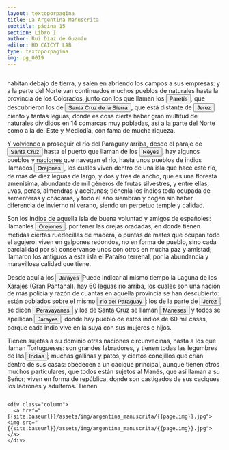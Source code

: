 ```yaml
---
layout: textoporpagina
title: La Argentina Manuscrita
subtitle: página 15
section: Libro I
author: Rui Díaz de Guzmán
editor: HD CAICYT LAB
type: textoporpagina
img: pg_0019
---
```


<div class="row">
    <div class="column">

<p>habitan debajo de tierra, y salen en abriendo los campos a sus empresas: y a la parte del Norte van continuados muchos pueblos de naturales hasta la provincia de los Colorados, junto con los que llaman los <button class="balloon" data-balloon-pos="up" data-balloon-length="large" data-balloon="Refiere a la comunidad paperui. Según el autor ocupaban los campos al norte de Cuyabá y Mattogroso, fueron exterminados por portugueses, los pocos que se salvaron fueron destinados al trabajo de las minas, donde los encontraron los comisionados españoles que fueron a poner el marco divisorio en el Jaurú.">Paretís</button>, que descubrieron los de <a href="https://recogito.pelagios.org/document/wzqxhk0h3vpikm/part/1/edit#5fb08e6b-d0c5-47f8-9bcd-681e066d6060" target="_blank"><button class="balloon" data-balloon-pos="up" data-balloon-length="large" data-balloon="Este asentamiento fue fundado por un conquistador de Asunción, Nuflo de Chávez en 1561. La ciudad sufrió varios traslados en el curso de su historia hasta establecerse dónde se encuentra hoy en día. El primer sitio de la fundación fue en la serranía de Chiquitos, a orilla del río Sutó.">Santa Cruz de la Sierra</button></a>, que está distante de <a href="https://recogito.pelagios.org/document/wzqxhk0h3vpikm/part/1/edit#57961aaf-badc-4421-a43b-7a3475048c89" target="_blank"><button class="balloon" data-balloon-pos="up" data-balloon-length="large" data-balloon="Refiere a Santiago de Jerez (1593) fundada en la confluencia de los ríos Miranda y Aquidauana.">Jerez</button></a> ciento y tantas leguas; donde es cosa cierta haber gran multitud de naturales divididos en 14 comarcas muy pobladas, así a la parte del Norte como a la del Este y Mediodía, con fama de mucha riqueza.</p>

<p> Y volviendo a proseguir el río del Paraguay arriba, desde el paraje de <a href="https://recogito.pelagios.org/document/wzqxhk0h3vpikm/part/1/edit#65ce726c-c171-4095-864d-440b06578318" target="_blank"><button class="balloon" data-balloon-pos="up" data-balloon-length="large" data-balloon="Este asentamiento fue fundado por un conquistador de Asunción, Nuflo de Chávez en 1561. La ciudad sufrió varios traslados en el curso de su historia hasta establecerse dónde se encuentra hoy en día. El primer sitio de la fundación fue en la serranía de Chiquitos, a orilla del río Sutó.">Santa Cruz</button></a> hasta el puerto que llaman de los <button class="balloon" data-balloon-pos="up" data-balloon-length="large" data-balloon="Puerto establecido sobre el río Paraguay en los límtes meridionales del Gran Pantanal, sobre la entrada del río Cuiabá.">Reyes</button>, hay algunos pueblos y naciones que navegan el río, hasta unos pueblos de indios llamados <button class="balloon" data-balloon-pos="up" data-balloon-length="large" data-balloon="Parcialidad de los huitoto, etnia de la Amazonía colombiana y peruana, cuyo territorio originario se encontraba en la parte media del río Caquetá y sus afluentes, y la zona selvática que va hasta el río Putumayo. Hablan una lengua de la familia bora-witoto, habitaban cerca de un paraje llamado Puerto de los Reyes.">Orejones</button>, los cuales viven dentro de una isla que hace este río, de más de diez leguas de largo, y dos y tres de ancho, que es una floresta amenísima, abundante de mil géneros de frutas silvestres, y entre ellas, uvas, peras, almendras y aceitunas; tiénenla los indios toda ocupada de sementeras y chácaras, y todo el año siembran y cogen sin haber diferencia de invierno ni verano, siendo un perpetuo temple y calidad.</p>

<p>Son los indios de aquella isla de buena voluntad y amigos de españoles: llámanles <button class="balloon" data-balloon-pos="up" data-balloon-length="large" data-balloon="Parcialidad de los huitoto, etnia de la Amazonía colombiana y peruana, cuyo territorio originario se encontraba en la parte media del río Caquetá y sus afluentes, y la zona selvática que va hasta el río Putumayo. Hablan una lengua de la familia bora-witoto, habitaban cerca de un paraje llamado Puerto de los Reyes.">Orejones</button>, por tener las orejas oradadas, en donde tienen metidas ciertas ruedecillas de madera, o puntas de mates que ocupan todo el agujero: viven en galpones redondos, no en forma de pueblo, sino cada parcialidad por sí: consérvanse unos con otros en mucha paz y amistad; llamaron los antiguos a esta isla el Paraíso terrenal, por la abundancia y maravillosa calidad que tiene. </p>

<p>Desde aquí a los <button class="balloon" data-balloon-pos="up" data-balloon-length="large" data-balloon="Los guató, una sociedad nativa que habitaba el Gran Pantanal, eran habitualmente referidos en las fuentes coloniales como Xarajes.">Jarayes</button><note target="recogito-706d4e8a-ec30-4a78-8c5b-14d041e967d5" resp="mjgandini">Puede indicar al mismo tiempo la Laguna de los Xarajes (Gran Pantanal).</note> hay 60 leguas río arriba, los cuales son una nación de más policía y razón de cuantas en aquella provincia se han descubierto: están poblados sobre el mismo <button class="balloon" data-balloon-pos="up" data-balloon-length="large" data-balloon="Río Paraguay.">río del Paraguay</button>: los de la parte de <a href="https://recogito.pelagios.org/document/wzqxhk0h3vpikm/part/1/edit#59a294e2-9920-4646-b9b1-e21ae5b029d5" target="_blank"><button class="balloon" data-balloon-pos="up" data-balloon-length="large" data-balloon="Se refiere a Santiago de Jerez (1593) fundada en la confluencia de los ríos Miranda y Aquidauana.">Jerez</button></a>, se dicen <button class="balloon" data-balloon-pos="up" data-balloon-length="large" data-balloon="Perabazane. Parcialidad de los Xarajes-Guató. Indios Xarayes, del lado de Xere, del Perú. Las mujeres se labran el cuerpo y el rostro con agujas. Vivían en casas muy abrigadas, redondas y cerradas a modo de campanas.">Peravayanes</button> y los de <a href="https://recogito.pelagios.org/document/wzqxhk0h3vpikm/part/1/edit#afdd329f-6fc8-4950-a4c3-3927d6da2a66" target="_blank">Santa Cruz</a> se llaman <button class="balloon" data-balloon-pos="up" data-balloon-length="large" data-balloon="Parcialidad de los Xarajes-Guató. Habitan del lado de Santa Cruz.">Maneses</button> y todos se apellidan <button class="balloon" data-balloon-pos="up" data-balloon-length="large" data-balloon="Xarayes o Jarayes. Indios del Perú, a 60 leguas arriba de la isla de los Orejones. Gente muy dócil, poblada sobre el río Paraguay; se divide en Perabazanes y Maneses.">Jarayes</button>, donde hay pueblo de estos indios de 60 mil casas, porque cada indio vive en la suya con sus mujeres e hijos.</p>

<p>Tienen sujetas a su dominio otras naciones circunvecinas, hasta a los que llaman Tortugueses: son grandes labradores, y tienen todas las legumbres de las <button class="balloon" data-balloon-pos="up" data-balloon-length="large" data-balloon="Las Indias Occidentales, una forma muy extendida de denominar a América en todo el período colonial.">Indias</button>; muchas gallinas y patos, y ciertos conejillos que crían dentro de sus casas: obedecen a un cacique principal, aunque tienen otros muchos particulares, que todos están sujetos al Manés, que así llaman a su Señor; viven en forma de república, donde son castigados de sus caciques los ladrones y adúlteros. Tienen</p>

</div>

    <div class="column">
      <a href="{{site.baseurl}}/assets/img/argentina_manuscrita/{{page.img}}.jpg"><img src="{{site.baseurl}}/assets/img/argentina_manuscrita/{{page.img}}.jpg"></a>
    </div>
</div>